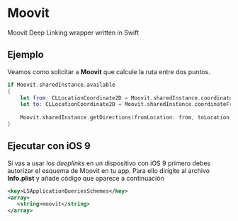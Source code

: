 # Moovit
Moovit Deep Linking wrapper written in Swift

## Ejemplo
Veamos como solicitar a **Moovit** que calcule la ruta entre dos puntos.

```swift
if Moovit.sharedInstance.available
{
    let from: CLLocationCoordinate2D = Moovit.sharedInstance.coordinateFromLatitude(40.411237, longitude: -3.708392)
    let to: CLLocationCoordinate2D = Moovit.sharedInstance.coordinateFromLatitude(40.423856, longitude: -3.711398)
    
    Moovit.sharedInstance.getDirections(fromLocation: from, toLocation: to)
}
```

## Ejecutar con iOS 9
Si vas a usar los *deeplinks* en un dispositivo con iOS 9 primero debes autorizar el esquema de Moovit en tu app. Para ello dirígite al archivo **Info.plist** y añade código que aparece a continuación

```xml
<key>LSApplicationQueriesSchemes</key>
<array>
   <string>moovit</string>
</array>
```

